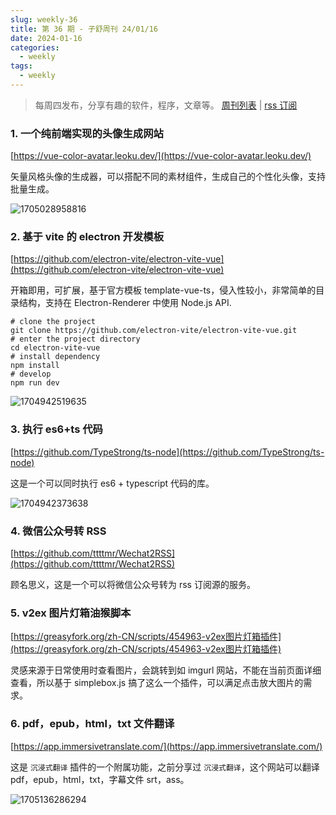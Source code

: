 ```yaml
---
slug: weekly-36
title: 第 36 期 - 子舒周刊 24/01/16
date: 2024-01-16
categories:
  - weekly
tags:
  - weekly
---
```


> 每周四发布，分享有趣的软件，程序，文章等。 [周刊列表](/categories/weekly/) | [rss 订阅](/categories/weekly/index.xml)

### 1. 一个纯前端实现的头像生成网站

[https://vue-color-avatar.leoku.dev/](https://vue-color-avatar.leoku.dev/)

矢量风格头像的生成器，可以搭配不同的素材组件，生成自己的个性化头像，支持批量生成。

![1705028958816](https://imgurl.zishu.me/2024/01/1705028958816.webp)

### 2. 基于 vite 的 electron 开发模板

[https://github.com/electron-vite/electron-vite-vue](https://github.com/electron-vite/electron-vite-vue)

开箱即用，可扩展，基于官方模板 template-vue-ts，侵入性较小，非常简单的目录结构，支持在 Electron-Renderer 中使用 Node.js API.

```shell
# clone the project
git clone https://github.com/electron-vite/electron-vite-vue.git
# enter the project directory
cd electron-vite-vue
# install dependency
npm install
# develop
npm run dev
```

![1704942519635](https://imgurl.zishu.me/2024/01/1704942519635.gif)

### 3. 执行 es6+ts 代码

[https://github.com/TypeStrong/ts-node](https://github.com/TypeStrong/ts-node)

这是一个可以同时执行 es6 + typescript 代码的库。

![1704942373638](https://imgurl.zishu.me/2024/01/1704942373638.webp)

### 4. 微信公众号转 RSS

[https://github.com/ttttmr/Wechat2RSS](https://github.com/ttttmr/Wechat2RSS)

顾名思义，这是一个可以将微信公众号转为 rss 订阅源的服务。

### 5. v2ex 图片灯箱油猴脚本

[https://greasyfork.org/zh-CN/scripts/454963-v2ex图片灯箱插件](https://greasyfork.org/zh-CN/scripts/454963-v2ex图片灯箱插件)

灵感来源于日常使用时查看图片，会跳转到如 imgurl 网站，不能在当前页面详细查看，所以基于 simplebox.js 搞了这么一个插件，可以满足点击放大图片的需求。


### 6. pdf，epub，html，txt 文件翻译

[https://app.immersivetranslate.com/](https://app.immersivetranslate.com/)

这是 `沉浸式翻译` 插件的一个附属功能，之前分享过 `沉浸式翻译`，这个网站可以翻译 pdf，epub，html，txt，字幕文件 srt，ass。

![1705136286294](https://imgurl.zishu.me/2024/01/1705136286294.webp)
